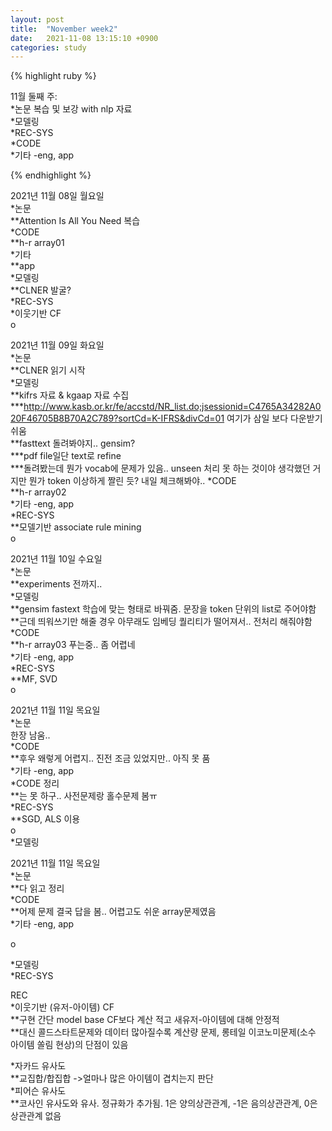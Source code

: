 ```yaml
---
layout: post
title:  "November week2"
date:   2021-11-08 13:15:10 +0900
categories: study
---
```





{% highlight ruby %}

11월 둘째 주:  
*논문 복습 및 보강 with nlp 자료  
*모델링  
*REC-SYS  
*CODE  
*기타  -eng, app  



{% endhighlight %}

2021년 11월 08일 월요일  
*논문  
**Attention Is All You Need 복습  
*CODE  
**h-r array01  
*기타  
**app  
*모델링  
**CLNER 발굴?  
*REC-SYS  
*이웃기반 CF  
o  

2021년 11월 09일 화요일  
*논문  
**CLNER 읽기 시작  
*모델링  
**kifrs 자료 & kgaap 자료 수집  
***http://www.kasb.or.kr/fe/accstd/NR_list.do;jsessionid=C4765A34282A020F46705B8B70A2C789?sortCd=K-IFRS&divCd=01 여기가 삼일 보다 다운받기 쉬움  
**fasttext 돌려봐야지.. gensim?  
***pdf file일단 text로 refine  
***돌려봤는데 뭔가 vocab에 문제가 있음.. unseen 처리 못 하는 것이야 생각했던 거지만 뭔가 token 이상하게 짤린 듯? 내일 체크해봐야..
*CODE  
**h-r array02  
*기타  -eng, app  
*REC-SYS  
**모델기반 associate rule mining  
o  

2021년 11월 10일 수요일  
*논문  
**experiments 전까지..  
*모델링  
**gensim fastext 학습에 맞는 형태로 바꿔줌. 문장을 token 단위의 list로 주어야함  
**근데 띄워쓰기만 해줄 경우 아무래도 임베딩 퀄리티가 떨어져서.. 전처리 해줘야함  
*CODE  
**h-r array03 푸는중.. 좀 어렵네  
*기타  -eng, app  
*REC-SYS  
**MF, SVD  
o  



2021년 11월 11일 목요일  
*논문  
한장 남움..  
*CODE  
**후우 왜렇게 어렵지.. 진전 조금 있었지만.. 아직 못 품  
*기타  -eng, app  
*CODE 정리  
**는 못 하구.. 사전문제랑 홀수문제 봄ㅠ  
*REC-SYS  
**SGD, ALS 이용  
o  
*모델링  

2021년 11월 11일 목요일  
*논문  
**다 읽고 정리  
*CODE  
**어제 문제 결국 답을 봄.. 어렵고도 쉬운 array문제였음  
*기타  -eng, app  

o  

*모델링  
*REC-SYS  













REC  
*이웃기반 (유저-아이템) CF  
**구현 간단 model base CF보다 계산 적고 새유저-아이템에 대해 안정적  
**대신 콜드스타트문제와 데이터 많아질수록 계산량 문제, 롱테일 이코노미문제(소수 아이템 쏠림 현상)의 단점이 있음  

*자카드 유사도  
**교집합/합집합 ->얼마나 많은 아이템이 겹치는지 판단  
*피어슨 유사도  
**코사인 유사도와 유사. 정규화가 추가됨. 1은 양의상관관계, -1은 음의상관관계, 0은 상관관계 없음  











